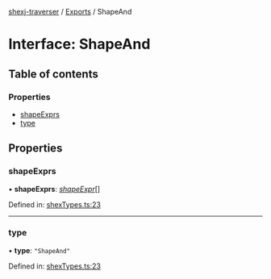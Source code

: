 [shexj-traverser](../README.md) / [Exports](../modules.md) / ShapeAnd

# Interface: ShapeAnd

## Table of contents

### Properties

- [shapeExprs](shapeand.md#shapeexprs)
- [type](shapeand.md#type)

## Properties

### shapeExprs

• **shapeExprs**: [*shapeExpr*](../modules.md#shapeexpr)[]

Defined in: [shexTypes.ts:23](https://github.com/o-development/shexj-traverser/blob/a00dc5a/lib/shexTypes.ts#L23)

___

### type

• **type**: ``"ShapeAnd"``

Defined in: [shexTypes.ts:23](https://github.com/o-development/shexj-traverser/blob/a00dc5a/lib/shexTypes.ts#L23)
